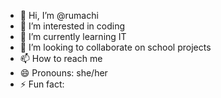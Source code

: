 - 👋 Hi, I’m @rumachi
- 👀 I’m interested in coding
- 🌱 I’m currently learning IT
- 💞️ I’m looking to collaborate on school projects
- 📫 How to reach me 
- 😄 Pronouns: she/her
- ⚡ Fun fact: 

<!---
rumachi/rumachi is a ✨ special ✨ repository because its `README.md` (this file) appears on your GitHub profile.
You can click the Preview link to take a look at your changes.
--->
